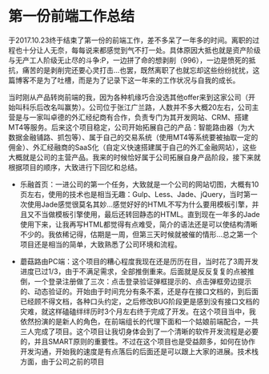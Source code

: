 # 第一份前端工作总结

于2017.10.23终于结束了第一份的前端工作，差不多呆了一年多的时间。离职的过程也十分让人无奈，每每说来都感觉到气不打一处。具体原因大抵也就是资产阶级与无产工人阶级无止尽的斗争:P，一边拼了命的想剥削（996），一边是愤死的抵抗，痛苦的是剥削完还要心灵打击...也罢，既然离职了也就忘却这些纷纷扰扰，这篇博客不是为了吐槽，而是为了记录下这一年来的工作状况与自我的成长。

当时刚从产品转岗前端的我，因为各种机缘巧合没选其他offer来到这家公司（开始叫科乐后改名叫赢势）。公司位于张江广兰路，人数并不多大概20左右，公司主营是与一家叫卓德的外汇经纪商有合作，负责专门为其开发网站、CRM、搭建MT4等服务。后来这个项目稳定，公司开始拓展自己的产品：智能路由器（为大数据金融铺路、抓包等）、属于自己的交易系统（使用MT4等系统要被抽取一定的佣金）、外汇经融商的SaaS化（自定义快速搭建属于自己的外汇金融网站），这些大概就是公司的主营产品。我来的时候恰好属于公司拓展自身产品阶段，接下来就根据项目的顺序，大致进行下回忆和总结。

- 乐融首页：一进公司的第一个任务，大致就是一个公司的网站切图，大概有10页左右，使用的技术也是相当无趣：Gulp、Less、Jade、jQuery，当时第一次使用Jade感觉很莫名其妙...感觉好好的HTML不写为什么要用模板引擎，并且又不当做模板引擎使用，最后还转回静态的HTML。直到现在一年多的Jade使用下来，让我再写HTML都觉得有点难受，简介的语法还是可以使结构清晰不少的。我依稀记得，估期是一周，但第三天时候就被催的情形...总之第一个项目还是相当的简单，大致熟悉了公司环境和流程。

- 蘑菇路由PC端：这个项目的糟心程度我现在还是历历在目，当时花了3周开发进度已过1/3，由于不满足需求，全部推倒重来。后面就是反反复复的点被推倒，一个登录注册做了三次：点击登录验证弹框提示的、点击弹框旁边提示的、动态验证的。开始由于时间充分有条不紊，还是存在接口文档的，到后面已经顾不得文档，各种口头约定，之后修改BUG阶段更是感到没有接口文档的灾难，就这样磕磕绊绊历时3个月左右终于完成了开发。在这个项目当中，我依然扮演的是新人的角色，在前端组长的代理下面和一个姑娘前端配合，一共三人完成了项目。这个项目让我切身体会到了一个清晰的软件开发流程是必要的，并且SMART原则的重要性。不过在这个项目也是受益颇多，如何在协作开发沟通，开始我的速度是有点落后的后面还是可以跟上大家的进展。技术栈方面，由于公司之前的项目
